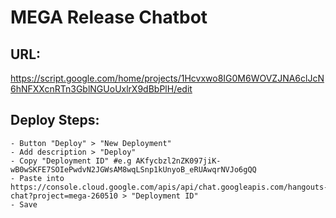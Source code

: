 # MEGA Release Chatbot

## URL: 
https://script.google.com/home/projects/1Hcvxwo8IG0M6WOVZJNA6clJcN6hNFXXcnRTn3GblNGUoUxlrX9dBbPlH/edit

## Deploy Steps:
    - Button "Deploy" > "New Deployment"
    - Add description > "Deploy"
    - Copy "Deployment ID" #e.g AKfycbzl2nZK097jiK-wB0wSKFE7SOIePwdvN2JGWsAM8wqLSnp1kUnyoB_eRUAwqrNVJo6gQQ
    - Paste into https://console.cloud.google.com/apis/api/chat.googleapis.com/hangouts-chat?project=mega-260510 > "Deployment ID"
    - Save